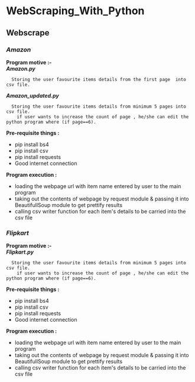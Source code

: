 # WebScraping_With_Python
## Webscrape

### ***Amazon***

**Program motive :-**   
   ***Amazon.py***
   
      Storing the user favourite items details from the first page  into csv file.
         
   ***Amazon_updated.py***
   
      Storing the user favourite items details from minimum 5 pages into csv file.
        if user wants to increase the count of page , he/she can edit the python program where (if page==6).

**Pre-requisite things :**
   - pip install bs4
   - pip install csv
   - pip install requests
   - Good internet connection
 
**Program execution :** 
   - loading the webpage url with item name entered by user to the main program
   - taking out the contents of webpage by request module & passing it into BeautifullSoup module to get prettify results
   - calling csv writer function for each item's details to be carried into the csv file



### ***Flipkart***
**Program motive :-**   
   ***Flipkart.py***
   
      Storing the user favourite items details from minimum 5 pages into csv file.
        if user wants to increase the count of page , he/she can edit the python program where (if page==6).
         

**Pre-requisite things :**
   - pip install bs4
   - pip install csv
   - pip install requests
   - Good internet connection
 
**Program execution :** 
   - loading the webpage url with item name entered by user to the main program
   - taking out the contents of webpage by request module & passing it into BeautifullSoup module to get prettify results
   - calling csv writer function for each item's details to be carried into the csv file
